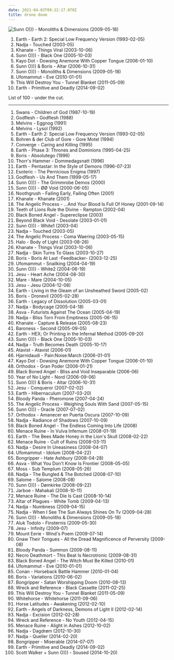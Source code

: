 ```yaml
---
date: 2021-04-03T09:22:17.070Z
title: drone doom
---
```

![Sunn O))) - Monoliths &amp; Dimensions (2009-05-18)](http://coverartarchive.org/release/50f53ceb-8e3c-3508-8c4e-80479bf93040/21129584187-500.jpg "Sunn O))) - Monoliths & Dimensions (2009-05-18)")
<ol class="albums">
<li data-cover="https://img.discogs.com/QPW4f0c-NOmLiXlyif-8uUVQh3c=/fit-in/600x603/filters:strip_icc():format(jpeg):mode_rgb():quality(90)/discogs-images/R-350902-1474027695-1021.jpeg.jpg" data-tags="drone, drone doom" role="button">Earth - Earth 2: Special Low Frequency Version (1993-02-05)</li>
<li data-cover="http://coverartarchive.org/release/9c4d2fcd-2578-4b19-875b-8836ecf1f179/2704214622-500.jpg" data-tags="drone" role="button">Nadja - Touched (2003-05)</li>
<li data-cover="http://coverartarchive.org/release/5fcd1034-917b-4218-808a-7404fa52d1ad/4523575650-500.jpg" data-tags="doom metal, drone, drone doom" role="button">Khanate - Things Viral (2003-10-06)</li>
<li data-cover="http://coverartarchive.org/release/a87bb818-1584-4792-a4ea-ede2a752670f/12224448032-500.jpg" data-tags="drone" role="button">Sunn O))) - Black One (2005-10-03)</li>
<li data-cover="http://coverartarchive.org/release/8c761839-5889-4b72-95a2-031619122e4a/20406280868-500.jpg" data-tags="avant-garde" role="button">Kayo Dot - Dowsing Anemone With Copper Tongue (2006-01-10)</li>
<li data-cover="http://coverartarchive.org/release/441e27af-1bab-4295-9a07-76b5d534766c/12049469320-500.jpg" data-tags="drone, drone doom, experimental" role="button">Sunn O))) & Boris - Altar (2006-10-31)</li>
<li data-cover="http://coverartarchive.org/release/50f53ceb-8e3c-3508-8c4e-80479bf93040/21129584187-500.jpg" data-tags="drone" role="button">Sunn O))) - Monoliths & Dimensions (2009-05-18)</li>
<li data-cover="http://coverartarchive.org/release/83181b88-97a9-4bfc-9c79-c993924c8621/18218900491-500.jpg" data-tags="doom metal, stoner metal" role="button">Ufomammut - Eve (2010-01-01)</li>
<li data-cover="https://via.placeholder.com/450" data-tags="post-rock" role="button">This Will Destroy You - Tunnel Blanket (2011-05-09)</li>
<li data-cover="http://coverartarchive.org/release/3ddecc40-0a49-4651-93f9-37f56039c717/26273077269-500.jpg" data-tags="drone, stoner rock, psychedelic" role="button">Earth - Primitive and Deadly (2014-09-02)</li>
</ol>
List of 100 - under the cut.
<!-- more -->

_________________

<ol class="albums">
<li data-cover="http://coverartarchive.org/release/06bacf92-484b-3b01-aceb-2d3f255f0971/27317292861-500.jpg" data-tags="post-punk, industrial, experimental rock" role="button">
Swans - Children of God (1987-10-19)
</li>
<li data-cover="http://coverartarchive.org/release/f860914b-82a5-39c1-a63b-7e1a77b58d53/15829726302-500.jpg" data-tags="industrial metal, industrial" role="button">
Godflesh - Godflesh (1988)
</li>
<li data-cover="https://via.placeholder.com/450" data-tags="sludge" role="button">
Melvins - Eggnog (1991)
</li>
<li data-cover="http://coverartarchive.org/release/c7245946-b87a-49a9-abdc-1b65b4410404/1604062677-500.jpg" data-tags="sludge, drone, doom metal" role="button">
Melvins - Lysol (1992)
</li>
<li data-cover="https://img.discogs.com/QPW4f0c-NOmLiXlyif-8uUVQh3c=/fit-in/600x603/filters:strip_icc():format(jpeg):mode_rgb():quality(90)/discogs-images/R-350902-1474027695-1021.jpeg.jpg" data-tags="drone, drone doom" role="button">
Earth - Earth 2: Special Low Frequency Version (1993-02-05)
</li>
<li data-cover="http://coverartarchive.org/release/43089ab9-d70e-4778-9f82-f9effd8f2f36/8768389535-500.jpg" data-tags="jazz, ambient" role="button">
Bohren & der Club of Gore - Gore Motel (1994)
</li>
<li data-cover="http://coverartarchive.org/release/c538b807-6bbf-45c3-b93f-e22bc11016d0/17511164630-500.jpg" data-tags="metalcore, hardcore" role="button">
Converge - Caring and Killing (1995)
</li>
<li data-cover="https://img.discogs.com/95JUU6k0__pa-k_64C7zVX2_wHo=/fit-in/600x600/filters:strip_icc():format(jpeg):mode_rgb():quality(90)/discogs-images/R-700875-1254818988.jpeg.jpg" data-tags="drone" role="button">
Earth - Phase 3: Thrones and Dominions (1995-04-25)
</li>
<li data-cover="http://coverartarchive.org/release/0cbb0772-d07f-4d50-9ad2-daefa57515de/12833237719-500.jpg" data-tags="drone" role="button">
Boris - Absolutego (1996)
</li>
<li data-cover="https://img.discogs.com/DdW_0G6r9MhgVUy8B_z8zetVfew=/fit-in/300x300/filters:strip_icc():format(jpeg):mode_rgb():quality(90)/discogs-images/R-670778-1145801674.jpeg.jpg" data-tags="doom metal, death doom metal" role="button">
Thorr's Hammer - Dommedagsnatt (1996)
</li>
<li data-cover="https://via.placeholder.com/450" data-tags="stoner rock" role="button">
Earth - Pentastar: In the Style of Demons (1996-07-23)
</li>
<li data-cover="http://coverartarchive.org/release/d38c2ca9-3cc4-477b-92f2-58f1651290fa/1264909038-500.jpg" data-tags="funeral doom metal" role="button">
Esoteric - The Pernicious Enigma (1997)
</li>
<li data-cover="http://coverartarchive.org/release/c9b798d9-922a-49ee-97f4-072325e72fa5/2982020398-500.jpg" data-tags="industrial metal, industrial" role="button">
Godflesh - Us And Them (1999-05-17)
</li>
<li data-cover="https://img.discogs.com/_jQwbyIaFrSFv2bgTHamg70Tn4Q=/fit-in/600x600/filters:strip_icc():format(jpeg):mode_rgb():quality(90)/discogs-images/R-498119-1156908358.jpeg.jpg" data-tags="drone" role="button">
Sunn O))) - The Grimmrobe Demos (2000)
</li>
<li data-cover="http://coverartarchive.org/release/8c22b1b6-07c9-4ac4-944a-4f5697c0c98b/2817171034-500.jpg" data-tags="drone" role="button">
Sunn O))) - ØØ Void (2000-06-05)
</li>
<li data-cover="https://img.discogs.com/n4gobahZI5mhOkyLIkXhgVFFgO0=/fit-in/600x589/filters:strip_icc():format(jpeg):mode_rgb():quality(90)/discogs-images/R-958985-1528941380-1392.jpeg.jpg" data-tags="doom metal, sludge metal" role="button">
Noothgrush - Failing Early, Failing Often (2001)
</li>
<li data-cover="http://coverartarchive.org/release/918ce11f-a9fb-4d3c-be10-c0b55e510145/11462273056-500.jpg" data-tags="doom metal, drone metal" role="button">
Khanate - Khanate (2001)
</li>
<li data-cover="http://coverartarchive.org/release/04e22146-2644-48fc-abed-96b2136c47ef/4867112613-500.jpg" data-tags="drone metal" role="button">
The Angelic Process - ...And Your Blood Is Full Of Honey (2001-09-14)
</li>
<li data-cover="http://coverartarchive.org/release/5fef35df-4d7a-4a68-9816-8d994e94b0dc/28543085075-500.jpg" data-tags="doom metal" role="button">
Teeth of Lions Rule the Divine - Rampton (2002-04)
</li>
<li data-cover="https://via.placeholder.com/450" data-tags="drone" role="button">
Black Boned Angel - Supereclipse (2003)
</li>
<li data-cover="https://via.placeholder.com/450" data-tags="drone doom" role="button">
Beyond Black Void - Desolate (2003-01-01)
</li>
<li data-cover="http://coverartarchive.org/release/dcbffba8-7ec2-40d7-a957-a9c6ea270f04/21797761752-500.jpg" data-tags="drone" role="button">
Sunn O))) - White1 (2003-04)
</li>
<li data-cover="http://coverartarchive.org/release/9c4d2fcd-2578-4b19-875b-8836ecf1f179/2704214622-500.jpg" data-tags="drone" role="button">
Nadja - Touched (2003-05)
</li>
<li data-cover="http://coverartarchive.org/release/ae5b0556-2ce2-417c-9e51-f7f59027168b/1983382274-500.jpg" data-tags="drone metal" role="button">
The Angelic Process - Coma Waering (2003-05-15)
</li>
<li data-cover="https://img.discogs.com/5eV2OHcD9IHoE2xLUEKlg_R7zZU=/fit-in/600x590/filters:strip_icc():format(jpeg):mode_rgb():quality(90)/discogs-images/R-389778-1560438385-1200.jpeg.jpg" data-tags="noise, metal, doom metal, slow, drone, industrial metal, drone doom, darkness, sludge doom, drone metal, industrial doom metal, heavy as fuck, crushing, drone doom metal, torture, sludge doom metal, noise metal, grinding noise, a hint of swans, industrial sludge doom metal, heaviest albums ever" role="button">
Halo - Body of Light (2003-08-26)
</li>
<li data-cover="http://coverartarchive.org/release/5fcd1034-917b-4218-808a-7404fa52d1ad/4523575650-500.jpg" data-tags="doom metal, drone, drone doom" role="button">
Khanate - Things Viral (2003-10-06)
</li>
<li data-cover="http://coverartarchive.org/release/b590af7b-7f13-4fd2-ab4b-1ca9f47c6ed8/14963881539-500.jpg" data-tags="drone, drone metal, ambient" role="button">
Nadja - Skin Turns To Glass (2003-10-27)
</li>
<li data-cover="http://coverartarchive.org/release/10238f70-4b01-4d39-b793-617185352e1b/11345500658-500.jpg" data-tags="drone, drone metal" role="button">
Boris - Boris At Last -Feedbacker- (2003-12-25)
</li>
<li data-cover="http://coverartarchive.org/release/9ccab260-1fb0-333d-a520-fb0fd3e007e7/1588517786-500.jpg" data-tags="doom metal" role="button">
Ufomammut - Snailking (2004-04-19)
</li>
<li data-cover="http://coverartarchive.org/release/6a291bd0-cc9d-41b8-899b-b1519b0b5034/21797764256-500.jpg" data-tags="drone, drone metal" role="button">
Sunn O))) - White2 (2004-06-19)
</li>
<li data-cover="http://coverartarchive.org/release/a2a3156b-ccf9-398e-a954-2612ccd69528/19316279732-500.jpg" data-tags="industrial" role="button">
Jesu - Heart Ache (2004-08-30)
</li>
<li data-cover="http://coverartarchive.org/release/120c576d-3ba7-4115-a84e-dbfd61d06326/25662001921-500.jpg" data-tags="doom metal, sludge" role="button">
Mare - Mare (2004-10-05)
</li>
<li data-cover="http://coverartarchive.org/release/9b091bcd-f336-3381-a7c3-8783dff901d7/2536665650-500.jpg" data-tags="shoegaze, sludge" role="button">
Jesu - Jesu (2004-12-08)
</li>
<li data-cover="https://img.discogs.com/SUEkTfhTuL1KNlUWmrWL2bLW5yQ=/fit-in/600x600/filters:strip_icc():format(jpeg):mode_rgb():quality(90)/discogs-images/R-11279843-1513325764-3595.jpeg.jpg" data-tags="doom metal, doom, drone, live" role="button">
Earth - Living in the Gleam of an Unsheathed Sword (2005-02)
</li>
<li data-cover="https://via.placeholder.com/450" data-tags="drone" role="button">
Boris - Dronevil (2005-02-28)
</li>
<li data-cover="https://img.discogs.com/VffNdoQgpMgTjERzXPLDTankTyk=/fit-in/600x530/filters:strip_icc():format(jpeg):mode_rgb():quality(90)/discogs-images/R-166810-1209807840.jpeg.jpg" data-tags="drone" role="button">
Earth - Legacy of Dissolution (2005-03-01)
</li>
<li data-cover="https://img.discogs.com/hMzHXbxnmV1AJM3QP0_R1dAVeeE=/fit-in/192x276/filters:strip_icc():format(jpeg):mode_rgb():quality(90)/discogs-images/R-450345-1115131494.jpg.jpg" data-tags="drone metal, ambient" role="button">
Nadja - Bodycage (2005-04-18)
</li>
<li data-cover="http://coverartarchive.org/release/0382be12-26a5-4950-acdf-2987b3e215f4/11506106398-500.jpg" data-tags="drone doom, drone" role="button">
Asva - Futurists Against The Ocean (2005-04-19)
</li>
<li data-cover="https://via.placeholder.com/450" data-tags="drone metal" role="button">
Nadja - Bliss Torn From Emptiness (2005-06-15)
</li>
<li data-cover="https://img.discogs.com/ImpV3xoHQYFhtHT5z2mZaf3fI0s=/fit-in/600x531/filters:strip_icc():format(jpeg):mode_rgb():quality(90)/discogs-images/R-507139-1168299383.jpeg.jpg" data-tags="doom metal, drone doom" role="button">
Khanate - Capture & Release (2005-08-23)
</li>
<li data-cover="http://coverartarchive.org/release/7116fbc6-c1da-4bb7-8645-05234af1e720/15332337328-500.jpg" data-tags="progressive metal" role="button">
Baroness - Second (2005-09-05)
</li>
<li data-cover="http://coverartarchive.org/release/75be42af-928a-47fc-a570-ac779e674cab/2392664193-500.jpg" data-tags="post-rock, experimental, drone" role="button">
Earth - HEX; Or Printing in the Infernal Method (2005-09-20)
</li>
<li data-cover="http://coverartarchive.org/release/a87bb818-1584-4792-a4ea-ede2a752670f/12224448032-500.jpg" data-tags="drone" role="button">
Sunn O))) - Black One (2005-10-03)
</li>
<li data-cover="http://coverartarchive.org/release/0f4e03bf-e029-4c1e-91ae-491c87b45dd8/14921256445-500.jpg" data-tags="drone metal, drone" role="button">
Nadja - Truth Becomes Death (2005-10-17)
</li>
<li data-cover="http://coverartarchive.org/release/3da3fb72-bfda-43cc-9da6-686391970d8e/28598922984-500.jpg" data-tags="doom metal, sludge, drone doom, sludge doom" role="button">
Atavist - Atavist (2006-01)
</li>
<li data-cover="http://coverartarchive.org/release/e76ad457-50d9-4d5e-be70-56926bc0a9a5/1785078750-500.jpg" data-tags="drone doom, drone metal" role="button">
Hjarnidaudi - Pain:Noise:March (2006-01-01)
</li>
<li data-cover="http://coverartarchive.org/release/8c761839-5889-4b72-95a2-031619122e4a/20406280868-500.jpg" data-tags="avant-garde" role="button">
Kayo Dot - Dowsing Anemone With Copper Tongue (2006-01-10)
</li>
<li data-cover="https://img.discogs.com/L9b8vyDIc5cilnXDiClhuYqU18s=/fit-in/400x400/filters:strip_icc():format(jpeg):mode_rgb():quality(90)/discogs-images/R-869573-1326986340.jpeg.jpg" data-tags="doom metal" role="button">
Orthodox - Gran Poder (2006-01-21)
</li>
<li data-cover="https://via.placeholder.com/450" data-tags="drone" role="button">
Black Boned Angel - Bliss and Void Inseparable (2006-06)
</li>
<li data-cover="http://coverartarchive.org/release/245e79d9-39b5-4590-94b4-1c76c9812378/5361787616-500.jpg" data-tags="sludge" role="button">
Year of No Light - Nord (2006-09-06)
</li>
<li data-cover="http://coverartarchive.org/release/441e27af-1bab-4295-9a07-76b5d534766c/12049469320-500.jpg" data-tags="drone, drone doom, experimental" role="button">
Sunn O))) & Boris - Altar (2006-10-31)
</li>
<li data-cover="http://coverartarchive.org/release/3a99332d-e326-46d6-acdc-f9935bdb9efb/26240956893-500.jpg" data-tags="post-rock, shoegaze, drone, experimental" role="button">
Jesu - Conqueror (2007-02-02)
</li>
<li data-cover="http://coverartarchive.org/release/dc29f643-e2d3-4801-b0fe-db736a18fa4a/2386372698-500.jpg" data-tags="drone" role="button">
Earth - Hibernaculum (2007-03-20)
</li>
<li data-cover="https://via.placeholder.com/450" data-tags="sludge" role="button">
Bloody Panda - Pheromone (2007-04-24)
</li>
<li data-cover="https://via.placeholder.com/450" data-tags="drone metal, shoegaze" role="button">
The Angelic Process - Weighing Souls With Sand (2007-05-15)
</li>
<li data-cover="https://img.discogs.com/HS8pGAqHBDS9tSnOYp7bPaYnPbs=/fit-in/600x593/filters:strip_icc():format(jpeg):mode_rgb():quality(90)/discogs-images/R-1007934-1333180363.jpeg.jpg" data-tags="drone" role="button">
Sunn O))) - Oracle (2007-07-02)
</li>
<li data-cover="https://img.discogs.com/UqWnO7bNWPKX52WRXCwIdYux4sw=/fit-in/315x315/filters:strip_icc():format(jpeg):mode_rgb():quality(90)/discogs-images/R-1103684-1192278298.jpeg.jpg" data-tags="experimental" role="button">
Orthodox - Amanecer en Puerta Oscura (2007-10-09)
</li>
<li data-cover="https://via.placeholder.com/450" data-tags="drone" role="button">
Nadja - Radiance of Shadows (2007-10-09)
</li>
<li data-cover="http://coverartarchive.org/release/95a59fa6-c37f-40de-8219-628822e5b4b3/19810190640-500.jpg" data-tags="drone, drone doom" role="button">
Black Boned Angel - The Endless Coming Into Life (2008)
</li>
<li data-cover="https://img.discogs.com/3ZWZs90NhX1FBs7af1_VRUFyWmA=/fit-in/404x640/filters:strip_icc():format(jpeg):mode_rgb():quality(90)/discogs-images/R-1548554-1227586266.jpeg.jpg" data-tags="drone, drone metal, drone doom, drone doom metal" role="button">
Menace Ruine - In Vulva Infernum (2008-01-19)
</li>
<li data-cover="http://coverartarchive.org/release/af17e2e2-6b02-44b8-a848-67c7f66f6803/17517986245-500.jpg" data-tags="drone, instrumental, post-rock" role="button">
Earth - The Bees Made Honey in the Lion's Skull (2008-02-22)
</li>
<li data-cover="http://coverartarchive.org/release/a44cf84f-0636-4a72-9312-86b2f0acadc7/4540734760-500.jpg" data-tags="drone metal, drone, drone doom" role="button">
Menace Ruine - Cult of Ruins (2008-03-11)
</li>
<li data-cover="https://via.placeholder.com/450" data-tags="drone" role="button">
Nadja - Desire In Uneasiness (2008-04-07)
</li>
<li data-cover="https://img.discogs.com/LU3-gs1JtwQ_WWgq5Cac_-nwwEc=/fit-in/400x399/filters:strip_icc():format(jpeg):mode_rgb():quality(90)/discogs-images/R-1435966-1223858516.jpeg.jpg" data-tags="doom metal, 2008, stoner metal" role="button">
Ufomammut - Idolum (2008-04-22)
</li>
<li data-cover="https://img.discogs.com/ZM4MzUvHPeTFTwghNuN2HPkQxYA=/fit-in/350x350/filters:strip_icc():format(jpeg):mode_rgb():quality(90)/discogs-images/R-2942323-1308397024.jpeg.jpg" data-tags="doom metal, drone, sludge" role="button">
Bongripper - Hate Ashbury (2008-04-28)
</li>
<li data-cover="http://coverartarchive.org/release/2fb4720c-5478-4dc2-9dbd-79c65580dbc4/19801239453-500.jpg" data-tags="doom metal" role="button">
Asva - What You Don't Know Is Frontier (2008-05-05)
</li>
<li data-cover="https://img.discogs.com/s3hm4dqQhIXOQyddnElqddCbiJg=/fit-in/600x600/filters:strip_icc():format(jpeg):mode_rgb():quality(90)/discogs-images/R-338775-1457791316-5387.jpeg.jpg" data-tags="doom metal, sludge, funeral doom metal, funeral doom, drone metal" role="button">
Moss - Sub Templum (2008-05-26)
</li>
<li data-cover="https://via.placeholder.com/450" data-tags="ambient, drone metal" role="button">
Nadja - The Bungled & The Botched (2008-07-10)
</li>
<li data-cover="http://coverartarchive.org/release/9e080f88-99b2-459b-9fd8-85fc7007ddc8/6044101235-500.jpg" data-tags="doom metal, sludge doom" role="button">
Salome - Salome (2008-08)
</li>
<li data-cover="http://coverartarchive.org/release/23e49586-fa2e-43ab-8b57-9e56b9221954/16445937734-500.jpg" data-tags="drone, live, drone doom" role="button">
Sunn O))) - Dømkirke (2008-09-22)
</li>
<li data-cover="http://coverartarchive.org/release/fb7502e1-3e37-48cf-8a6f-563426605a63/15832666430-500.jpg" data-tags="experimental, drone" role="button">
Jarboe - Mahakali (2008-10-11)
</li>
<li data-cover="http://coverartarchive.org/release/b7a8de7e-f0ef-4260-a063-2f9686d2d733/15346695196-500.jpg" data-tags="drone, drone metal" role="button">
Menace Ruine - The Die Is Cast (2008-10-14)
</li>
<li data-cover="http://coverartarchive.org/release/508cd265-21f1-4e9c-a995-ecc620bbd53f/2663399057-500.jpg" data-tags="black metal, atmospheric black metal" role="button">
Altar of Plagues - White Tomb (2009-04-13)
</li>
<li data-cover="https://via.placeholder.com/450" data-tags="drone, drone doom, drone metal, doomgaze" role="button">
Nadja - Numbness (2009-04-15)
</li>
<li data-cover="http://coverartarchive.org/release/22b860d3-09ee-4e1c-ba2f-3098b2b24c2d/14944571300-500.jpg" data-tags="drone metal" role="button">
Nadja - When I See The Sun Always Shines On Tv (2009-04-28)
</li>
<li data-cover="http://coverartarchive.org/release/50f53ceb-8e3c-3508-8c4e-80479bf93040/21129584187-500.jpg" data-tags="drone" role="button">
Sunn O))) - Monoliths & Dimensions (2009-05-18)
</li>
<li data-cover="http://coverartarchive.org/release/c3167de2-e1f2-4fdb-bc72-9610c837be6a/14303013313-500.jpg" data-tags="french, experimental, noise rock, psychedelic, late night, space rock, intense, psychedelic rock, drone doom, black, drone rock, acid rock, heavy psych, experimental black metal, doomgaze, noise metal, norma evangelium diaboli, noisegaze, black noise, ritual musick, creeping chaos, pscychedelic rock, the ajna offensive" role="button">
Aluk Todolo - Finsternis (2009-05-30)
</li>
<li data-cover="https://img.discogs.com/kFxILaeR0miu9E9n19Ohx9HL24E=/fit-in/350x314/filters:strip_icc():format(jpeg):mode_rgb():quality(90)/discogs-images/R-1876339-1249498435.jpeg.jpg" data-tags="drone, post-metal" role="button">
Jesu - Infinity (2009-07)
</li>
<li data-cover="http://coverartarchive.org/release/70a9ffba-a48f-3255-9b27-4c55f98e2f80/25306984045-500.jpg" data-tags="shoegaze, folk, drone" role="button">
Mount Eerie - Wind's Poem (2009-07-14)
</li>
<li data-cover="http://coverartarchive.org/release/7f8823c6-aa02-497b-b382-c2e11e91c68e/5950054189-500.jpg" data-tags="drone metal, black industrial, black noise, drone black metal" role="button">
Gnaw Their Tongues - All the Dread Magnificence of Perversity (2009-08)
</li>
<li data-cover="https://img.discogs.com/RTVcL_ZvRYAkDzYWd4_1dAtYw_8=/fit-in/318x319/filters:strip_icc():format(jpeg):mode_rgb():quality(90)/discogs-images/R-1935477-1254053756.jpeg.jpg" data-tags="sludge" role="button">
Bloody Panda - Summon (2009-08-11)
</li>
<li data-cover="https://via.placeholder.com/450" data-tags="drone doom" role="button">
Necro Deathmort - This Beat Is Necrotronic (2009-08-31)
</li>
<li data-cover="https://via.placeholder.com/450" data-tags="drone, drone doom" role="button">
Black Boned Angel - The Witch Must Be Killed (2010-01)
</li>
<li data-cover="http://coverartarchive.org/release/83181b88-97a9-4bfc-9c79-c993924c8621/18218900491-500.jpg" data-tags="doom metal, stoner metal" role="button">
Ufomammut - Eve (2010-01-01)
</li>
<li data-cover="http://coverartarchive.org/release/19340442-d471-3a6a-bc28-6e91c3c94876/4890235735-500.jpg" data-tags="doom metal" role="button">
Conan - Horseback Battle Hammer (2010-01-04)
</li>
<li data-cover="https://via.placeholder.com/450" data-tags="stoner rock" role="button">
Boris - Variations (2010-06-02)
</li>
<li data-cover="https://img.discogs.com/FHIKpZYK5if_foi9NxHBoxi2pk8=/fit-in/224x225/filters:strip_icc():format(jpeg):mode_rgb():quality(90)/discogs-images/R-2530612-1296139284.jpeg.jpg" data-tags="sludge, doom metal, doom" role="button">
Bongripper - Satan Worshipping Doom (2010-08-13)
</li>
<li data-cover="https://img.discogs.com/-gH9CsdhGE7KBdYEaVucjTyDxdw=/fit-in/225x225/filters:strip_icc():format(jpeg):mode_rgb():quality(90)/discogs-images/R-2866569-1379816809-5565.jpeg.jpg" data-tags="free download, bandcamp, webaudio, usa underground" role="button">
Wreck and Reference - Black Cassette (2011-02-25)
</li>
<li data-cover="https://via.placeholder.com/450" data-tags="post-rock" role="button">
This Will Destroy You - Tunnel Blanket (2011-05-09)
</li>
<li data-cover="https://via.placeholder.com/450" data-tags="folk, canadian, doom, sludge, drone doom, neo-folk, not sludge, not doom, canadian noir" role="button">
Whitehorse - Whitehorse (2011-09-06)
</li>
<li data-cover="https://img.discogs.com/4ryBJDtsZoEnXBOZPjdgX8xjHzw=/fit-in/600x600/filters:strip_icc():format(jpeg):mode_rgb():quality(90)/discogs-images/R-3399167-1328891078.jpeg.jpg" data-tags="doom metal, drone doom" role="button">
Horse Latitudes - Awakening (2012-02-10)
</li>
<li data-cover="https://via.placeholder.com/450" data-tags="instrumental, drone, stoner metal, doom jazz" role="button">
Earth - Angels of Darkness, Demons of Light II (2012-02-14)
</li>
<li data-cover="https://via.placeholder.com/450" data-tags="drone" role="button">
Nadja - Excision (2012-02-28)
</li>
<li data-cover="https://via.placeholder.com/450" data-tags="noise rock" role="button">
Wreck and Reference - No Youth (2012-04-15)
</li>
<li data-cover="http://coverartarchive.org/release/249e03cb-591f-47f0-ba62-d0a7d7cf2c59/11221617719-500.jpg" data-tags="experimental, drone, neofolk" role="button">
Menace Ruine - Alight in Ashes (2012-10-02)
</li>
<li data-cover="https://via.placeholder.com/450" data-tags="drone" role="button">
Nadja - Dagdrøm (2012-10-30)
</li>
<li data-cover="https://via.placeholder.com/450" data-tags="ambient, drone, drone metal" role="button">
Nadja - Queller (2014-02-20)
</li>
<li data-cover="http://coverartarchive.org/release/19a294d7-751a-4b22-b3c2-41b98e4d5236/7851396334-500.jpg" data-tags="sludge" role="button">
Bongripper - Miserable (2014-07-07)
</li>
<li data-cover="http://coverartarchive.org/release/3ddecc40-0a49-4651-93f9-37f56039c717/26273077269-500.jpg" data-tags="drone, stoner rock, psychedelic" role="button">
Earth - Primitive and Deadly (2014-09-02)
</li>
<li data-cover="http://coverartarchive.org/release/0306931c-d73c-42d3-a1e1-e7ee8d196e10/8151261055-500.jpg" data-tags="2014" role="button">
Scott Walker + Sunn O))) - Soused (2014-10-20)
</li>
</ol>